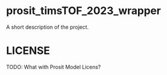 # prosit_timsTOF_2023_wrapper

A short description of the project.


# LICENSE

TODO: What with Prosit Model Licens?